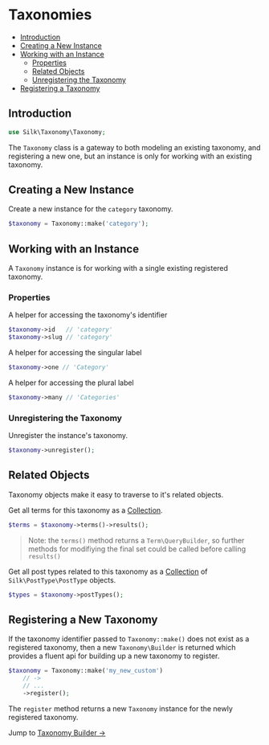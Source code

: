 # Taxonomies

- [Introduction](#introduction)
- [Creating a New Instance](#creating-a-new-instance)
- [Working with an Instance](#working-with-an-instance)
	- [Properties](#properties)
	- [Related Objects](#related-objects)
	- [Unregistering the Taxonomy](#unregistering-the-taxonomy)
- [Registering a Taxonomy](#registering-a-new-taxonomy)


## Introduction

```php
use Silk\Taxonomy\Taxonomy;
```

The `Taxonomy` class is a gateway to both modeling an existing taxonomy, and registering a new one, but an instance is only for working with an existing taxonomy.

## Creating a New Instance

Create a new instance for the `category` taxonomy.

```php
$taxonomy = Taxonomy::make('category');
```

## Working with an Instance

A `Taxonomy` instance is for working with a single existing registered taxonomy.

### Properties

A helper for accessing the taxonomy's identifier

```php
$taxonomy->id   // 'category'
$taxonomy->slug // 'category'
```

A helper for accessing the singular label

```php
$taxonomy->one // 'Category'
```

A helper for accessing the plural label

```php
$taxonomy->many // 'Categories'
```

### Unregistering the Taxonomy

Unregister the instance's taxonomy.

```php
$taxonomy->unregister();
```

## Related Objects

Taxonomy objects make it easy to traverse to it's related objects.

Get all terms for this taxonomy as a [Collection](collections.md).

```php
$terms = $taxonomy->terms()->results();
```

> Note: the `terms()` method returns a `Term\QueryBuilder`, so further methods for modifiying the final set could be called before calling `results()`

Get all post types related to this taxonomy as a [Collection](collections.md) of `Silk\PostType\PostType` objects.

```php
$types = $taxonomy->postTypes();
```

## Registering a New Taxonomy

If the taxonomy identifier passed to `Taxonomy::make()` does not exist as a registered taxonomy, then a new `Taxonomy\Builder` is returned which provides a fluent api for building up a new taxonomy to register.

```php
$taxonomy = Taxonomy::make('my_new_custom')
	// ->
	// ...
	->register();
```

The `register` method returns a new `Taxonomy` instance for the newly registered taxonomy.

Jump to [Taxonomy Builder &rarr;](taxonomy-builder.md)
